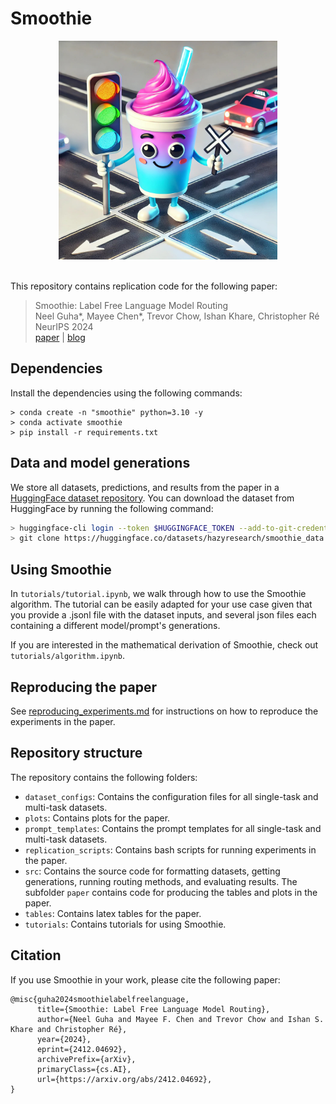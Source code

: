 # Smoothie

<div align="center" >
    <img src="assets/smoothie_logo.jpg" height=350 alt="Smoothie logo" style="margin-bottom:px"/> 
</div>
<br/>


This repository contains replication code for the following paper:

> Smoothie: Label Free Language Model Routing \
> Neel Guha*, Mayee Chen*, Trevor Chow, Ishan Khare, Christopher Ré \
> NeurIPS 2024 \
> [paper](https://arxiv.org/abs/2412.04692) | [blog](https://hazyresearch.stanford.edu/blog/2024-12-10-smoothie)


## Dependencies

Install the dependencies using the following commands:

```
> conda create -n "smoothie" python=3.10 -y
> conda activate smoothie
> pip install -r requirements.txt
```

## Data and model generations

We store all datasets, predictions, and results from the paper in a [HuggingFace dataset repository](https://huggingface.co/datasets/hazyresearch/smoothie_data/). You can download the dataset from HuggingFace by running the following command:

```bash
> huggingface-cli login --token $HUGGINGFACE_TOKEN --add-to-git-credential
> git clone https://huggingface.co/datasets/hazyresearch/smoothie_data
```


## Using Smoothie

In `tutorials/tutorial.ipynb`, we walk through how to use the Smoothie algorithm. The tutorial can be easily adapted for your use case given that you provide a .jsonl file with the dataset inputs, and several json files each containing a different model/prompt's generations.

If you are interested in the mathematical derivation of Smoothie, check out `tutorials/algorithm.ipynb`.

## Reproducing the paper

See [reproducing_experiments.md](reproducing_experiments.md) for instructions on how to reproduce the experiments in the paper.


## Repository structure

The repository contains the following folders:

- `dataset_configs`: Contains the configuration files for all single-task and multi-task datasets.
- `plots`: Contains plots for the paper.
- `prompt_templates`: Contains the prompt templates for all single-task and multi-task datasets.
- `replication_scripts`: Contains bash scripts for running experiments in the paper.
- `src`: Contains the source code for formatting datasets, getting generations, running routing methods, and evaluating results. The subfolder `paper` contains code for producing the tables and plots in the paper.
- `tables`: Contains latex tables for the paper.
- `tutorials`: Contains tutorials for using Smoothie.


## Citation 

If you use Smoothie in your work, please cite the following paper:

```
@misc{guha2024smoothielabelfreelanguage,
      title={Smoothie: Label Free Language Model Routing}, 
      author={Neel Guha and Mayee F. Chen and Trevor Chow and Ishan S. Khare and Christopher Ré},
      year={2024},
      eprint={2412.04692},
      archivePrefix={arXiv},
      primaryClass={cs.AI},
      url={https://arxiv.org/abs/2412.04692}, 
}
```
